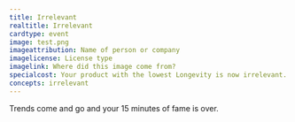 ```yaml
---
title: Irrelevant
realtitle: Irrelevant
cardtype: event
image: test.png
imageattribution: Name of person or company
imagelicense: License type
imagelink: Where did this image come from?
specialcost: Your product with the lowest Longevity is now irrelevant.
concepts: irrelevant
---
```


Trends come and go and your 15 minutes of fame is over.
